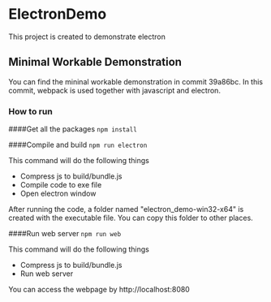 # ElectronDemo
This project is created to demonstrate electron

## Minimal Workable Demonstration

You can find the mininal workable demonstration in commit 39a86bc. In this commit, webpack is used together with javascript and electron.

### How to run

####Get all the packages
`npm install`

####Compile and build
`npm run electron`

This command will do the following things
- Compress js to build/bundle.js
- Compile code to exe file
- Open electron window

After running the code, a folder named "electron_demo-win32-x64" is created with the executable file. You can copy this folder to other places.

####Run web server
`npm run web`

This command will do the following things
- Compress js to build/bundle.js
- Run web server

You can access the webpage by http://localhost:8080
